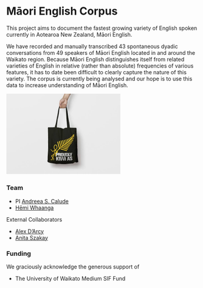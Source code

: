 # Māori English Corpus

This project aims to document the fastest growing variety of English spoken currently in Aotearoa New Zealand, Māori English. 

We have recorded and manually transcribed 43 spontaneous dyadic conversations from 49 speakers of Māori English located in and around the Waikato region. Because Māori English distinguishes itself from related varieties of English in relative (rather than absolute) frequencies of various features, it has to date been difficult to clearly capture the nature of this variety. The corpus is currently being analysed and our hope is to use this data to increase understanding of Māori English.

<img src="../pics/bag.JPG" alt="PakNSave Bag featuring the text 'Proudly Kiwi as'" width="300"/>

### Team

- PI [Andreea S. Calude](https://www.calude.net/andreea/)
- [Hēmi Whaanga](https://www.waikato.ac.nz/fmis/about/staff/hemi)

External Collaborators

- [Alex D’Arcy](https://www.uvic.ca/humanities/linguistics/people/faculty/darcyalexandra.php)
- [Anita Szakay](https://researchers.mq.edu.au/en/persons/anita-szakay)

### Funding

We graciously acknowledge the generous support of

- The University of Waikato Medium SIF Fund
